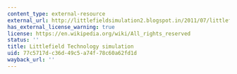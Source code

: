 ```yaml
---
content_type: external-resource
external_url: http://littlefieldsimulation2.blogspot.in/2011/07/littlefield-technologies-simulation.html
has_external_license_warning: true
license: https://en.wikipedia.org/wiki/All_rights_reserved
status: ''
title: Littlefield Technology simulation
uid: 77c5717d-c36d-49c5-a74f-78c60a62fd1d
wayback_url: ''
---
```

